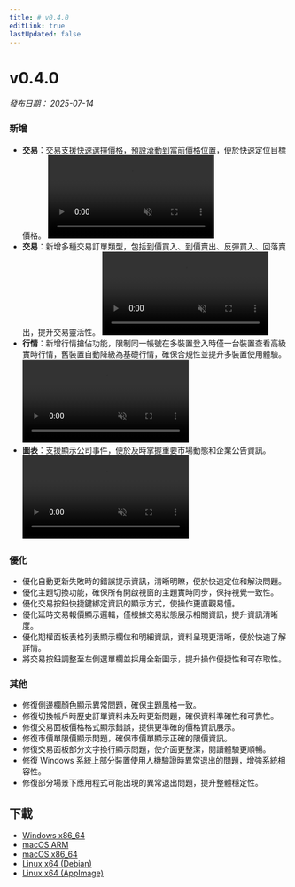 ```yaml
---
title: # v0.4.0
editLink: true
lastUpdated: false
---
```


# v0.4.0

_發布日期： 2025-07-14_

### 新增

- **交易**：交易支援快速選擇價格，預設滾動到當前價格位置，便於快速定位目標價格。
  <video src="https://assets.lbctrl.com/uploads/cf3c6511-edf7-4a80-8700-f5568dc8a3da/fast-price.mp4" type="video/mp4" autoplay muted loop></video>
- **交易**：新增多種交易訂單類型，包括到價買入、到價賣出、反彈買入、回落賣出，提升交易靈活性。
  <video src="https://assets.lbctrl.com/uploads/4ce7fd3c-59c0-4e66-b93f-115c556c1f76/condition-order.mp4" type="video/mp4" autoplay muted loop></video>
- **行情**：新增行情搶佔功能，限制同一帳號在多裝置登入時僅一台裝置查看高級實時行情，舊裝置自動降級為基礎行情，確保合規性並提升多裝置使用體驗。
  <video src="https://assets.lbctrl.com/uploads/097689a8-af6c-4cbe-90b2-cd93eb336cd1/switch-quote-level.mp4" type="video/mp4" autoplay muted loop></video>
- **圖表**：支援顯示公司事件，便於及時掌握重要市場動態和企業公告資訊。
  <video src="https://assets.lbctrl.com/uploads/08420d55-52d9-4bf9-a4f8-3c8352feb733/18028dc5eac56c0ff65fb2d0e2ae9914.mp4" type="video/mp4" autoplay muted loop></video>

### 優化

- 優化自動更新失敗時的錯誤提示資訊，清晰明瞭，便於快速定位和解決問題。
- 優化主題切換功能，確保所有開啟視窗的主題實時同步，保持視覺一致性。
- 優化交易按鈕快捷鍵綁定資訊的顯示方式，使操作更直觀易懂。
- 優化延時交易報價顯示邏輯，僅根據交易狀態展示相關資訊，提升資訊清晰度。
- 優化期權面板表格列表顯示欄位和明細資訊，資料呈現更清晰，便於快速了解詳情。
- 將交易按鈕調整至左側選單欄並採用全新圖示，提升操作便捷性和可存取性。

### 其他

- 修復側邊欄顏色顯示異常問題，確保主題風格一致。
- 修復切換帳戶時歷史訂單資料未及時更新問題，確保資料準確性和可靠性。
- 修復交易面板價格格式顯示錯誤，提供更準確的價格資訊展示。
- 修復市價單限價顯示問題，確保市價單顯示正確的限價資訊。
- 修復交易面板部分文字換行顯示問題，使介面更整潔，閱讀體驗更順暢。
- 修復 Windows 系統上部分裝置使用人機驗證時異常退出的問題，增強系統相容性。
- 修復部分場景下應用程式可能出現的異常退出問題，提升整體穩定性。

## 下載

- [Windows x86_64](https://assets.lbkrs.com/github/release/longbridge-desktop/stable/longbridge-v0.4.0-windows-x86_64.exe)
- [macOS ARM](https://assets.lbkrs.com/github/release/longbridge-desktop/stable/longbridge-v0.4.0-macos-aarch64.dmg)
- [macOS x86_64](https://assets.lbkrs.com/github/release/longbridge-desktop/stable/longbridge-v0.4.0-macos-x86_64.dmg)
- [Linux x64 (Debian)](https://assets.lbkrs.com/github/release/longbridge-desktop/stable/longbridge-v0.4.0-linux-x86_64.deb)
- [Linux x64 (AppImage)](https://assets.lbkrs.com/github/release/longbridge-desktop/stable/longbridge-v0.4.0-linux-x86_64.AppImage)
